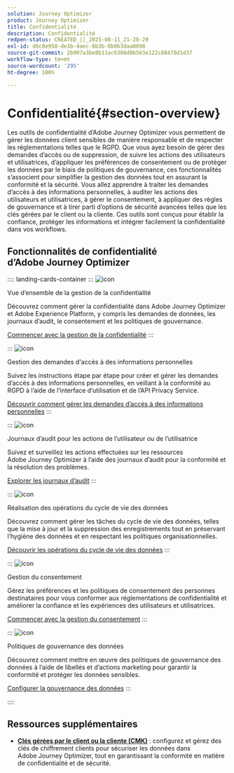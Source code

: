 ```yaml
---
solution: Journey Optimizer
product: Journey Optimizer
title: Confidentialité
description: Confidentialité
redpen-status: CREATED_||_2025-08-11_21-20-29
exl-id: d6c8e958-de3b-4aec-8b3b-8b0b3daa0098
source-git-commit: 2b907a3be8b11ac6308d0b563e122c88478d1d37
workflow-type: tm+mt
source-wordcount: '295'
ht-degree: 100%

---
```


# Confidentialité{#section-overview}

Les outils de confidentialité d’Adobe Journey Optimizer vous permettent de gérer les données client sensibles de manière responsable et de respecter les réglementations telles que le RGPD. Que vous ayez besoin de gérer des demandes d’accès ou de suppression, de suivre les actions des utilisateurs et utilisatrices, d’appliquer les préférences de consentement ou de protéger les données par le biais de politiques de gouvernance, ces fonctionnalités s’associent pour simplifier la gestion des données tout en assurant la conformité et la sécurité. Vous allez apprendre à traiter les demandes d’accès à des informations personnelles, à auditer les actions des utilisateurs et utilisatrices, à gérer le consentement, à appliquer des règles de gouvernance et à tirer parti d’options de sécurité avancées telles que les clés gérées par le client ou la cliente. Ces outils sont conçus pour établir la confiance, protéger les informations et intégrer facilement la confidentialité dans vos workflows.

## Fonctionnalités de confidentialité d’Adobe Journey Optimizer

:::: landing-cards-container
:::
![icon](https://cdn.experienceleague.adobe.com/icons/book.svg?lang=fr)

Vue d’ensemble de la gestion de la confidentialité

Découvrez comment gérer la confidentialité dans Adobe Journey Optimizer et Adobe Experience Platform, y compris les demandes de données, les journaux d’audit, le consentement et les politiques de gouvernance.

[Commencer avec la gestion de la confidentialité](../using/privacy/get-started-privacy.md)
:::

:::
![icon](https://cdn.experienceleague.adobe.com/icons/circle-play.svg?lang=fr)

Gestion des demandes d&#39;accès à des informations personnelles

Suivez les instructions étape par étape pour créer et gérer les demandes d’accès à des informations personnelles, en veillant à la conformité au RGPD à l’aide de l’interface d’utilisation et de l’API Privacy Service.

[Découvrir comment gérer les demandes d’accès à des informations personnelles](../using/privacy/requests.md)
:::

:::
![icon](https://cdn.experienceleague.adobe.com/icons/list-check.svg?lang=fr)

Journaux d’audit pour les actions de l’utilisateur ou de l’utilisatrice

Suivez et surveillez les actions effectuées sur les ressources Adobe Journey Optimizer à l’aide des journaux d’audit pour la conformité et la résolution des problèmes.

[Explorer les journaux d’audit](../using/privacy/audit-logs.md)
:::

:::
![icon](https://cdn.experienceleague.adobe.com/icons/screwdriver-wrench.svg?lang=fr)

Réalisation des opérations du cycle de vie des données

Découvrez comment gérer les tâches du cycle de vie des données, telles que la mise à jour et la suppression des enregistrements tout en préservant l’hygiène des données et en respectant les politiques organisationnelles.

[Découvrir les opérations du cycle de vie des données](../using/privacy/data-hygiene.md)
:::

:::
![icon](https://cdn.experienceleague.adobe.com/icons/bullseye.svg?lang=fr)

Gestion du consentement

Gérez les préférences et les politiques de consentement des personnes destinataires pour vous conformer aux réglementations de confidentialité et améliorer la confiance et les expériences des utilisateurs et utilisatrices.

[Commencer avec la gestion du consentement](consent-landing-page.md)
:::

:::
![icon](https://cdn.experienceleague.adobe.com/icons/shield-halved.svg?lang=fr)

Politiques de gouvernance des données

Découvrez comment mettre en œuvre des politiques de gouvernance des données à l’aide de libellés et d’actions marketing pour garantir la conformité et protéger les données sensibles.

[Configurer la gouvernance des données](../using/action/action-privacy.md)
:::

::::


## Ressources supplémentaires

- **[Clés gérées par le client ou la cliente (CMK)](../using/privacy/cmk.md)** : configurez et gérez des clés de chiffrement clients pour sécuriser les données dans Adobe Journey Optimizer, tout en garantissant la conformité en matière de confidentialité et de sécurité.

